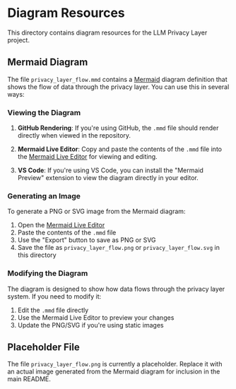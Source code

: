 # Diagram Resources

This directory contains diagram resources for the LLM Privacy Layer project.

## Mermaid Diagram

The file `privacy_layer_flow.mmd` contains a [Mermaid](https://mermaid-js.github.io/mermaid/) diagram definition that shows the flow of data through the privacy layer. You can use this in several ways:

### Viewing the Diagram

1. **GitHub Rendering**: If you're using GitHub, the `.mmd` file should render directly when viewed in the repository.

2. **Mermaid Live Editor**: Copy and paste the contents of the `.mmd` file into the [Mermaid Live Editor](https://mermaid.live/) for viewing and editing.

3. **VS Code**: If you're using VS Code, you can install the "Mermaid Preview" extension to view the diagram directly in your editor.

### Generating an Image

To generate a PNG or SVG image from the Mermaid diagram:

1. Open the [Mermaid Live Editor](https://mermaid.live/)
2. Paste the contents of the `.mmd` file
3. Use the "Export" button to save as PNG or SVG
4. Save the file as `privacy_layer_flow.png` or `privacy_layer_flow.svg` in this directory

### Modifying the Diagram

The diagram is designed to show how data flows through the privacy layer system. If you need to modify it:

1. Edit the `.mmd` file directly
2. Use the Mermaid Live Editor to preview your changes
3. Update the PNG/SVG if you're using static images

## Placeholder File

The file `privacy_layer_flow.png` is currently a placeholder. Replace it with an actual image generated from the Mermaid diagram for inclusion in the main README. 